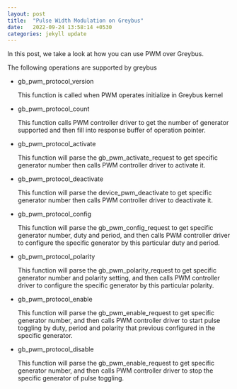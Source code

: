 ```yaml
---
layout: post
title:  "Pulse Width Modulation on Greybus"
date:   2022-09-24 13:58:14 +0530
categories: jekyll update
---
```

In this post, we take a look at how you can use PWM over Greybus. 

The following operations are supported by greybus

* gb_pwm_protocol_version
  
  This function is called when PWM operates initialize in Greybus kernel
  
* gb_pwm_protocol_count
  
  This function calls PWM controller driver to get the number of generator
  supported and then fill into response buffer of operation pointer.

* gb_pwm_protocol_activate
  
  This function will parse the gb_pwm_activate_request to get specific
  generator number then calls PWM controller driver to activate it.

* gb_pwm_protocol_deactivate
  
  This function will parse the device_pwm_deactivate to get specific
  generator number then calls PWM controller driver to deactivate it.

* gb_pwm_protocol_config
  
  This function will parse the gb_pwm_config_request to get specific generator
  number, duty and period, and then calls PWM controller driver to configure
  the specific generator by this particular duty and period.

* gb_pwm_protocol_polarity
  
  This function will parse the gb_pwm_polarity_request to get specific
  generator number and polarity setting, and then calls PWM controller driver
  to configure the specific generator by this particular polarity.

* gb_pwm_protocol_enable
  
  This function will parse the gb_pwm_enable_request to get specific generator
  number, and then calls PWM controller driver to start pulse toggling by duty, 
  period and polarity that previous configured in the specific generator.

* gb_pwm_protocol_disable
  
  This function will parse the gb_pwm_enable_request to get specific generator
  number, and then calls PWM controller driver to stop the specific generator
  of pulse toggling.

